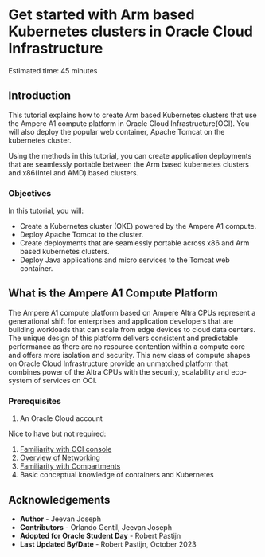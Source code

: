 # Get started with Arm based Kubernetes clusters in Oracle Cloud Infrastructure

Estimated time: 45 minutes

## Introduction

This tutorial explains how to create Arm based Kubernetes clusters that use the Ampere A1 compute platform in Oracle Cloud Infrastructure(OCI). You will also deploy the popular web container, Apache Tomcat on the kubernetes cluster. 

Using the methods in this tutorial, you can create application deployments that are seamlessly portable between the Arm based kubernetes clusters and x86(Intel and AMD) based clusters. 

### Objectives

In this tutorial, you will:

* Create a Kubernetes cluster (OKE) powered by the Ampere A1 compute.
* Deploy Apache Tomcat to the cluster.
* Create deployments that are seamlessly portable across x86 and Arm based kubernetes clusters.  
* Deploy Java applications and micro services to the Tomcat web container.  

## What is the Ampere A1 Compute Platform

The Ampere A1 compute platform based on Ampere Altra CPUs represent a generational shift for enterprises and application developers that are building workloads that can scale from edge devices to cloud data centers. The unique design of this  platform delivers consistent and predictable performance as there are no resource contention within a compute core and offers more isolation and security. This new class of compute shapes on Oracle Cloud Infrastructure  provide an unmatched platform that combines power of the Altra CPUs with the security, scalability and eco-system of services on OCI.

### Prerequisites

1. An Oracle Cloud account

Nice to have but not required:

1. [Familiarity with OCI console](https://docs.us-phoenix-1.oraclecloud.com/Content/GSG/Concepts/console.htm)
1. [Overview of Networking](https://docs.us-phoenix-1.oraclecloud.com/Content/Network/Concepts/overview.htm)
1. [Familiarity with Compartments](https://docs.us-phoenix-1.oraclecloud.com/Content/GSG/Concepts/concepts.htm)
1. Basic conceptual knowledge of containers and Kubernetes

## Acknowledgements

* **Author** - Jeevan Joseph
* **Contributors** -  Orlando Gentil, Jeevan Joseph
* **Adopted for Oracle Student Day** - Robert Pastijn
* **Last Updated By/Date** - Robert Pastijn, October 2023
